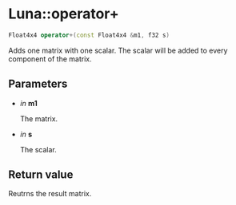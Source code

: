 # Luna::operator+

```c++
Float4x4 operator+(const Float4x4 &m1, f32 s)
```

Adds one matrix with one scalar. The scalar will be added to every component of the matrix. 



## Parameters
* *in* **m1**

    The matrix. 

* *in* **s**

    The scalar. 

## Return value
Reutrns the result matrix. 

